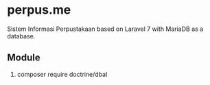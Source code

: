 # perpus.me
Sistem Informasi Perpustakaan based on Laravel 7 with MariaDB as a database.

## Module
1. composer require doctrine/dbal
